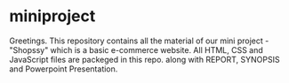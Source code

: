 # miniproject
Greetings. This repository contains all the material of our mini project - "Shopssy" which is a basic e-commerce website. All HTML, CSS and JavaScript files are packeged in this repo. along with REPORT, SYNOPSIS and Powerpoint Presentation.
